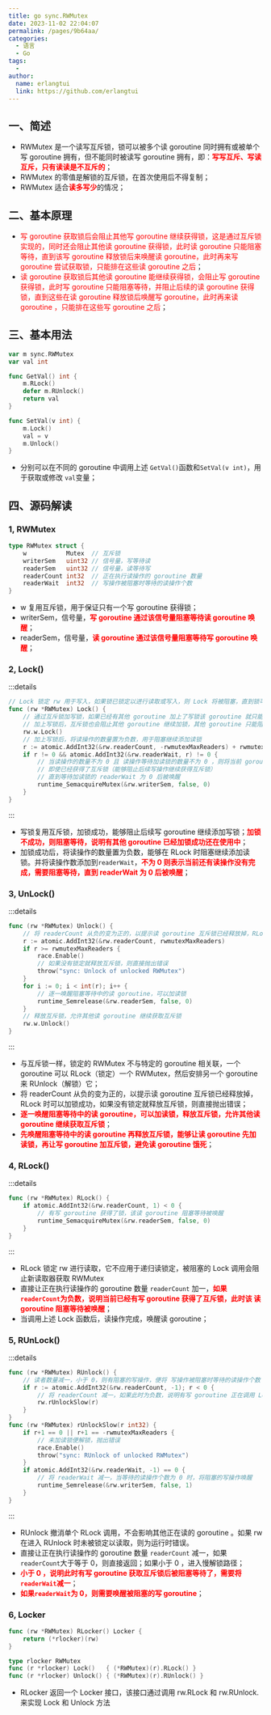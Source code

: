 ```yaml
---
title: go sync.RWMutex
date: 2023-11-02 22:04:07
permalink: /pages/9b64aa/
categories:
  - 语言
  - Go
tags:
  - 
author: 
  name: erlangtui
  link: https://github.com/erlangtui
---
```


## 一、简述
* RWMutex 是一个读写互斥锁，锁可以被多个读 goroutine 同时拥有或被单个写 goroutine 拥有，但不能同时被读写 goroutine 拥有，即：<span style="color: red;">**写写互斥、写读互斥，只有读读是不互斥的**</span>；
* RWMutex 的零值是解锁的互斥锁，在首次使用后不得复制；
* RWMutex 适合<span style="color: red;">**读多写少**</span>的情况；

## 二、基本原理
* <span style="color: red;">写 goroutine 获取锁后会阻止其他写 goroutine 继续获得锁，这是通过互斥锁实现的，同时还会阻止其他读 goroutine 获得锁，此时读 goroutine 只能阻塞等待，直到该写 goroutine 释放锁后来唤醒读 goroutine，此时再来写 goroutine 尝试获取锁，只能排在这些读 goroutine 之后</span>；
* <span style="color: red;">读 goroutine 获取锁后其他读 goroutine 能继续获得锁，会阻止写 goroutine 获得锁，此时写 goroutine 只能阻塞等待，并阻止后续的读 goroutine 获得锁，直到这些在读 goroutine 释放锁后唤醒写 goroutine，此时再来读 goroutine ，只能排在这些写 goroutine 之后</span>；

## 三、基本用法
```go
var m sync.RWMutex
var val int

func GetVal() int {
	m.RLock()
	defer m.RUnlock()
	return val
}

func SetVal(v int) {
	m.Lock()
	val = v
	m.Unlock()
}
```
* 分别可以在不同的 goroutine 中调用上述 `GetVal()`函数和`SetVal(v int)`，用于获取或修改 `val`变量；

## 四、源码解读
### 1, RWMutex
```go
type RWMutex struct {
	w           Mutex  // 互斥锁
	writerSem   uint32 // 信号量，写等待读
	readerSem   uint32 // 信号量，读等待写
	readerCount int32  // 正在执行读操作的 goroutine 数量
	readerWait  int32  // 写操作被阻塞时等待的读操作个数
}
```
* w 复用互斥锁，用于保证只有一个写 goroutine 获得锁；
* writerSem，信号量，<span style="color: red;">**写 goroutine 通过该信号量阻塞等待读 goroutine 唤醒**</span>；
* readerSem，信号量，<span style="color: red;">**读 goroutine 通过该信号量阻塞等待写 goroutine 唤醒**</span>；

### 2, Lock()
:::details
```go
// Lock 锁定 rw 用于写入，如果锁已锁定以进行读取或写入，则 Lock 将被阻塞，直到锁可用
func (rw *RWMutex) Lock() {
	// 通过互斥锁加写锁，如果已经有其他 goroutine 加上了写锁该 goroutine 就只能阻塞或自旋等待
	// 加上写锁后，互斥锁也会阻止其他 goroutine 继续加锁，其他 goroutine 只能阻塞或自旋等待
	rw.w.Lock()
	// 加上写锁后，将读操作的数量置为负数，用于阻塞继续添加读锁
	r := atomic.AddInt32(&rw.readerCount, -rwmutexMaxReaders) + rwmutexMaxReaders
	if r != 0 && atomic.AddInt32(&rw.readerWait, r) != 0 {
		// 当读操作的数量不为 0 且 读操作等待加读锁的数量不为 0 ，则将当前 goroutine 阻塞
		// 即使已经获得了互斥锁（能够阻止后续写操作继续获得互斥锁）
		// 直到等待加读锁的 readerWait 为 0 后被唤醒
		runtime_SemacquireMutex(&rw.writerSem, false, 0)
	}
}
```
:::
* 写锁复用互斥锁，加锁成功，能够阻止后续写 goroutine 继续添加写锁；<span style="color: red;">**加锁不成功，则阻塞等待，说明有其他 goroutine 已经加锁成功还在使用中**</span>；
* 加锁成功后，将读操作的数量置为负数，能够在 RLock 时阻塞继续添加读锁。并将读操作数添加到`readerWait`，<span style="color: red;">**不为 0 则表示当前还有读操作没有完成，需要阻塞等待，直到 readerWait 为 0 后被唤醒**</span>；

### 3, UnLock()
:::details
```go
func (rw *RWMutex) Unlock() {
	// 将 readerCount 从负的变为正的，以提示读 goroutine 互斥锁已经释放掉，RLock 时可以加锁成功
	r := atomic.AddInt32(&rw.readerCount, rwmutexMaxReaders)
	if r >= rwmutexMaxReaders {
		race.Enable()
		// 如果没有锁定就释放互斥锁，则直接抛出错误
		throw("sync: Unlock of unlocked RWMutex")
	}
	for i := 0; i < int(r); i++ {
		// 逐一唤醒阻塞等待中的读 goroutine，可以加读锁
		runtime_Semrelease(&rw.readerSem, false, 0)
	}
	// 释放互斥锁，允许其他读 goroutine 继续获取互斥锁
	rw.w.Unlock()
}
```
:::
* 与互斥锁一样，锁定的 RWMutex 不与特定的 goroutine 相关联，一个 goroutine 可以 RLock（锁定）一个 RWMutex，然后安排另一个 goroutine 来 RUnlock（解锁）它；
* 将 readerCount 从负的变为正的，以提示读 goroutine 互斥锁已经释放掉，RLock 时可以加锁成功，如果没有锁定就释放互斥锁，则直接抛出错误；
* <span style="color: red;">**逐一唤醒阻塞等待中的读 goroutine，可以加读锁，释放互斥锁，允许其他读 goroutine 继续获取互斥锁**</span>；
* <span style="color: red;">**先唤醒阻塞等待中的读 goroutine 再释放互斥锁，能够让读 goroutine 先加读锁，再让写 goroutine 加互斥锁，避免读 goroutine 饿死**</span>；

### 4, RLock()
:::details
```go
func (rw *RWMutex) RLock() {
	if atomic.AddInt32(&rw.readerCount, 1) < 0 {
		// 有写 goroutine 获得了锁，该读 goroutine 阻塞等待被唤醒
		runtime_SemacquireMutex(&rw.readerSem, false, 0)
	}
}
```
:::
* RLock 锁定 rw 进行读取，它不应用于递归读锁定，被阻塞的 Lock 调用会阻止新读取器获取 RWMutex
* 直接让正在执行读操作的 goroutine 数量 `readerCount` 加一，<span style="color: red;">**如果`readerCount`为负数，说明当前已经有写 goroutine 获得了互斥锁，此时该 读 goroutine 阻塞等待被唤醒**</span>；
* 当调用上述 Lock 函数后，读操作完成，唤醒读 goroutine；

### 5, RUnLock()
:::details
```go
func (rw *RWMutex) RUnlock() {
	// 读者数量减一，小于 0，则有阻塞的写操作，便将 写操作被阻塞时等待的读操作个数 减一，为 0 时，便可以将写操作唤醒
	if r := atomic.AddInt32(&rw.readerCount, -1); r < 0 {
		// 将 readerCount 减一，如果此时为负数，说明有写 goroutine 正在调用 Lock 尝试获取互斥锁
		rw.rUnlockSlow(r)
	}
}
func (rw *RWMutex) rUnlockSlow(r int32) {
	if r+1 == 0 || r+1 == -rwmutexMaxReaders {
		// 未加读锁便解锁，抛出错误
		race.Enable()
		throw("sync: RUnlock of unlocked RWMutex")
	}
	if atomic.AddInt32(&rw.readerWait, -1) == 0 {
		// 将 readerWait 减一，当等待的读操作个数为 0 时，将阻塞的写操作唤醒
		runtime_Semrelease(&rw.writerSem, false, 1)
	}
}
```
:::
*  RUnlock 撤消单个 RLock 调用，不会影响其他正在读的 goroutine 。如果 rw 在进入 RUnlock 时未被锁定以读取，则为运行时错误。
* 直接让正在执行读操作的 goroutine 数量 `readerCount` 减一，如果`readerCount`大于等于 0，则直接返回；如果小于 0 ，进入慢解锁路径；
* <span style="color: red;">**小于 0 ，说明此时有写 goroutine 获取互斥锁后被阻塞等待了，需要将`readerWait`减一**</span>；
* <span style="color: red;">**如果`readerWait`为 0，则需要唤醒被阻塞的写 goroutine**</span>；
### 6, Locker
```go
func (rw *RWMutex) RLocker() Locker {
	return (*rlocker)(rw)
}

type rlocker RWMutex
func (r *rlocker) Lock()   { (*RWMutex)(r).RLock() }
func (r *rlocker) Unlock() { (*RWMutex)(r).RUnlock() }
```
* RLocker 返回一个 Locker 接口，该接口通过调用 rw.RLock 和 rw.RUnlock.来实现 Lock 和 Unlock 方法